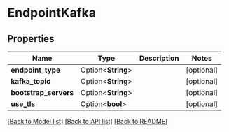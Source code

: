 # EndpointKafka

## Properties

Name | Type | Description | Notes
------------ | ------------- | ------------- | -------------
**endpoint_type** | Option<**String**> |  | [optional]
**kafka_topic** | Option<**String**> |  | [optional]
**bootstrap_servers** | Option<**String**> |  | [optional]
**use_tls** | Option<**bool**> |  | [optional]

[[Back to Model list]](../README.md#documentation-for-models) [[Back to API list]](../README.md#documentation-for-api-endpoints) [[Back to README]](../README.md)



